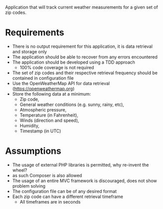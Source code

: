 Application that will track current weather measurements for a given set of zip codes.

# Requirements
 - There is no output requirement for this application, it is data retrieval and storage only
 - The application should be able to recover from any errors encountered
 - The application should be developed using a TDD approach
   - 100% code coverage is not required
 - The set of zip codes and their respective retrieval frequency should be contained in configuration file
 - Use the OpenWeatherMap API for data retrieval (https://openweathermap.org)
 - Store the following data at a minimum:
    - Zip code,
    - General weather conditions (e.g. sunny, rainy, etc),
    - Atmospheric pressure,
    - Temperature (in Fahrenheit),
    - Winds (direction and speed),
    - Humidity,
    - Timestamp (in UTC)

# Assumptions
 - The usage of external PHP libraries is permitted, why re-invent the wheel?
  - as such Composer is also allowed
 - The usage of an entire MVC framework is discouraged, does not show problem solving
 - The configuration file can be of any desired format
 - Each zip code can have a different retrieval timeframe
   - All timeframes are in seconds